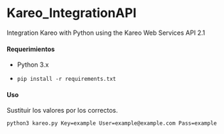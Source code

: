 # Kareo_IntegrationAPI

Integration Kareo with Python using the Kareo Web Services API 2.1

#### Requerimientos

* Python 3.x
* ```
  pip install -r requirements.txt
  ```

#### Uso

Sustituir los valores por los correctos.

`python3 kareo.py Key=example User=example@example.com Pass=example`
